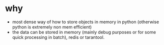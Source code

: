 
# why

- most dense way of how to store objects in memory in python (otherwise python is extremely non mem efficient)
- the data can be stored in memory (mainly debug purposes or for some quick processing in batch), redis or tarantool.